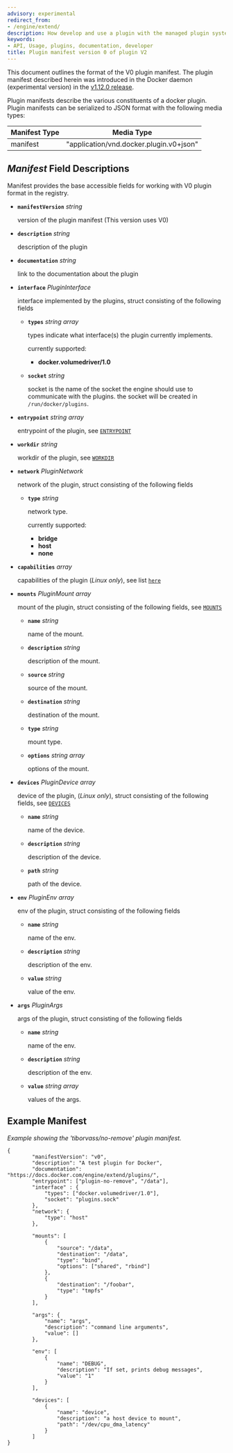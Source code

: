 ```yaml
---
advisory: experimental
redirect_from:
- /engine/extend/
description: How develop and use a plugin with the managed plugin system
keywords:
- API, Usage, plugins, documentation, developer
title: Plugin manifest version 0 of plugin V2
---
```


This document outlines the format of the V0 plugin manifest. The plugin
manifest described herein was introduced in the Docker daemon (experimental version) in the [v1.12.0
release](https://github.com/docker/docker/commit/f37117045c5398fd3dca8016ea8ca0cb47e7312b).

Plugin manifests describe the various constituents of a docker plugin. Plugin
manifests can be serialized to JSON format with the following media types:

Manifest Type  | Media Type
------------- | -------------
manifest  | "application/vnd.docker.plugin.v0+json"


## *Manifest* Field Descriptions

Manifest provides the base accessible fields for working with V0 plugin format
 in the registry.

- **`manifestVersion`** *string*

	version of the plugin manifest (This version uses V0)

- **`description`** *string*

	description of the plugin

- **`documentation`** *string*

  	link to the documentation about the plugin

- **`interface`** *PluginInterface*

   interface implemented by the plugins, struct consisting of the following fields

    - **`types`** *string array*

      types indicate what interface(s) the plugin currently implements.

      currently supported:

      	- **docker.volumedriver/1.0**

    - **`socket`** *string*

      socket is the name of the socket the engine should use to communicate with the plugins.
      the socket will be created in `/run/docker/plugins`.


- **`entrypoint`** *string array*

   entrypoint of the plugin, see [`ENTRYPOINT`](../reference/builder.md#entrypoint)

- **`workdir`** *string*

   workdir of the plugin, see [`WORKDIR`](../reference/builder.md#workdir)

- **`network`** *PluginNetwork*

   network of the plugin, struct consisting of the following fields

    - **`type`** *string*

      network type.

      currently supported:

      	- **bridge**
      	- **host**
      	- **none**

- **`capabilities`** *array*

   capabilities of the plugin (*Linux only*), see list [`here`](https://github.com/opencontainers/runc/blob/master/libcontainer/SPEC.md#security)

- **`mounts`** *PluginMount array*

   mount of the plugin, struct consisting of the following fields, see [`MOUNTS`](https://github.com/opencontainers/runtime-spec/blob/master/config.md#mounts)

    - **`name`** *string*

	  name of the mount.

    - **`description`** *string*

      description of the mount.

    - **`source`** *string*

	  source of the mount.

    - **`destination`** *string*

	  destination of the mount.

    - **`type`** *string*

      mount type.

    - **`options`** *string array*

	  options of the mount.

- **`devices`** *PluginDevice array*

    device of the plugin, (*Linux only*), struct consisting of the following fields, see [`DEVICES`](https://github.com/opencontainers/runtime-spec/blob/master/config-linux.md#devices)

    - **`name`** *string*

	  name of the device.

    - **`description`** *string*

      description of the device.

    - **`path`** *string*

	  path of the device.

- **`env`** *PluginEnv array*

   env of the plugin, struct consisting of the following fields

    - **`name`** *string*

	  name of the env.

    - **`description`** *string*

      description of the env.

    - **`value`** *string*

	  value of the env.

- **`args`** *PluginArgs*

   args of the plugin, struct consisting of the following fields

    - **`name`** *string*

	  name of the env.

    - **`description`** *string*

      description of the env.

    - **`value`** *string array*

	  values of the args.


## Example Manifest

*Example showing the 'tiborvass/no-remove' plugin manifest.*

```
{
       	"manifestVersion": "v0",
       	"description": "A test plugin for Docker",
       	"documentation": "https://docs.docker.com/engine/extend/plugins/",
       	"entrypoint": ["plugin-no-remove", "/data"],
       	"interface" : {
       		"types": ["docker.volumedriver/1.0"],
       		"socket": "plugins.sock"
       	},
       	"network": {
       		"type": "host"
       	},

       	"mounts": [
       		{
       			"source": "/data",
       			"destination": "/data",
       			"type": "bind",
       			"options": ["shared", "rbind"]
       		},
       		{
       			"destination": "/foobar",
       			"type": "tmpfs"
       		}
       	],

       	"args": {
       		"name": "args",
       		"description": "command line arguments",
       		"value": []
       	},

       	"env": [
       		{
       			"name": "DEBUG",
       			"description": "If set, prints debug messages",
       			"value": "1"
       		}
       	],

       	"devices": [
       		{
       			"name": "device",
       			"description": "a host device to mount",
       			"path": "/dev/cpu_dma_latency"
       		}
       	]
}

```

